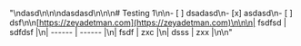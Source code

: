 "\ndasd\n\n\ndasdasd\n\n\n# Testing 1\n\n- [ ] dsadasd\n- [x] asdasd\n- [ ] dsf\n\n[https://zeyadetman.com](https://zeyadetman.com)\n\n\n| fsdfsd | sdfdsf |\n| ------ | ------ |\n| fsdf   | zxc    |\n| dsss   | zxx    |\n\n"